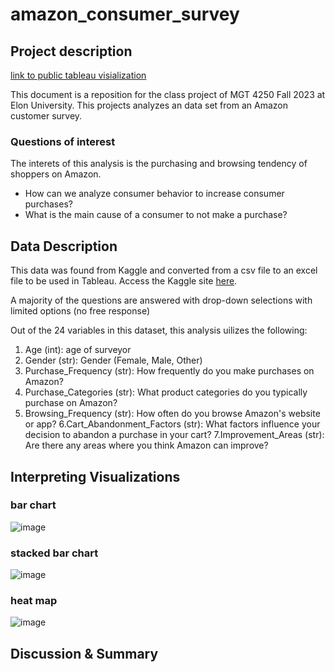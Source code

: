 # amazon_consumer_survey

## Project description
[link to public tableau visialization](https://public.tableau.com/app/profile/allison.everton/viz/AmazonConsumerHabitsSurvey/Sheet1#1) 

This document is a reposition for the class project of MGT 4250 Fall 2023 at Elon University. This projects analyzes an data set from an Amazon customer survey.   

### Questions of interest
The interets of this analysis is the purchasing and browsing tendency of shoppers on Amazon. 
- How can we analyze consumer behavior to increase consumer purchases?
- What is the main cause of a consumer to not make a purchase?

## Data Description
This data was found from Kaggle and converted from a csv file to an excel file to be used in Tableau. Access the Kaggle site [here](https://www.kaggle.com/datasets/swathiunnikrishnan/amazon-consumer-behaviour-dataset). 

A majority of the questions are answered with drop-down selections with limited options (no free response) 

Out of the 24 variables in this dataset, this analysis uilizes the following:
1. Age (int): age of surveyor
2. Gender (str): Gender (Female, Male, Other)
3. Purchase_Frequency (str): How frequently do you make purchases on Amazon?
4. Purchase_Categories (str): What product categories do you typically purchase on Amazon?
5. Browsing_Frequency (str): How often do you browse Amazon's website or app?
6.Cart_Abandonment_Factors (str): What factors influence your decision to abandon a purchase in your cart?
7.Improvement_Areas (str): Are there any areas where you think Amazon can improve?

## Interpreting Visualizations

### bar chart
![image](https://github.com/allyeverton/amazonsurvey/assets/152214878/4fa7ae18-9c98-457a-be08-cd71c00cc2b2)

### stacked bar chart
![image](https://github.com/allyeverton/amazonsurvey/assets/152214878/7e072f8c-16b3-4f9a-80aa-ff79b3443201)

### heat map
![image](https://github.com/allyeverton/amazonsurvey/assets/152214878/be9caaa4-d520-4821-b420-62cdc6505bbf)


## Discussion & Summary


